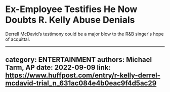 # Ex-Employee Testifies He Now Doubts R. Kelly Abuse Denials

Derrell McDavid’s testimony could be a major blow to the R&B singer's hope of acquittal.

---
category: ENTERTAINMENT
authors: Michael Tarm, AP
date: 2022-09-09
link: https://www.huffpost.com/entry/r-kelly-derrel-mcdavid-trial_n_631ac084e4b0eac9f4d5ac29
---
